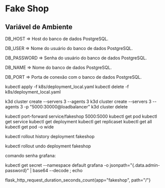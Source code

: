 # Fake Shop


## Variável de Ambiente
DB_HOST	=> Host do banco de dados PostgreSQL.

DB_USER => Nome do usuário do banco de dados PostgreSQL.

DB_PASSWORD	=> Senha do usuário do banco de dados PostgreSQL.

DB_NAME	=>	Nome do banco de dados PostgreSQL.

DB_PORT	=>	Porta de conexão com o banco de dados PostgreSQL.

kubectl apply -f k8s/deployment_local.yaml 
kubectl delete -f k8s/deployment_local.yaml 

k3d cluster create --servers 3 --agents 3
k3d cluster create --servers 3 --agents 3 -p "5000:30000@loadbalancer"
k3d cluster delete

kubectl port-forward service/fakeshop 5000:5000
kubectl get pod
kubectl get service
kubectl get deployment
kubectl get replicaset
kubectl get all
kubectl get pod -o wide


kubectl rollout history deployment fakeshop

kubectl rollout undo deployment fakeshop

comando senha grafana:

kubectl get secret --namespace default grafana -o jsonpath="{.data.admin-password}" | base64 --decode ; echo

flask_http_request_duration_seconds_count{app="fakeshop", path="/"}

